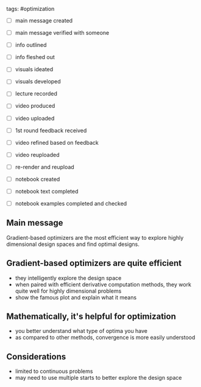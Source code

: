 tags: #optimization

- [ ] main message created
- [ ] main message verified with someone
- [ ] info outlined
- [ ] info fleshed out
- [ ] visuals ideated
- [ ] visuals developed
- [ ] lecture recorded
- [ ] video produced
- [ ] video uploaded
- [ ] 1st round feedback received
- [ ] video refined based on feedback
- [ ] video reuploaded
- [ ] re-render and reupload

- [ ] notebook created
- [ ] notebook text completed
- [ ] notebook examples completed and checked

## Main message
Gradient-based optimizers are the most efficient way to explore highly dimensional design spaces and find optimal designs.

## Gradient-based optimizers are quite efficient
- they intelligently explore the design space
- when paired with efficient derivative computation methods, they work quite well for highly dimensional problems
- show the famous plot and explain what it means

## Mathematically, it's helpful for optimization
- you better understand what type of optima you have
- as compared to other methods, convergence is more easily understood

## Considerations
- limited to continuous problems
- may need to use multiple starts to better explore the design space